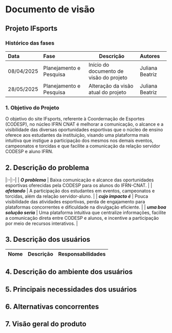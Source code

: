 # Documento de visão

## Projeto IFsports

### Histórico das fases

|  Data  | Fase | Descrição | Autores |
|:-------|:-----|----------|:------|
| 08/04/2025 | Planejamento e Pesquisa | Início do documento de visão do projeto  | Juliana Beatriz |
| 28/05/2025 | Planejamento e Pesquisa | Alteração da visão atual do projeto  | Juliana Beatriz |

### 1. Objetivo do Projeto 

O objetivo do site IFsports, referente à Coordernação de Esportes (CODESP), no núcleo IFRN CNAT é melhorar a comunicação, o alcance e a visibilidade das diversas oportunidades esportivas que o núcleo de ensino oferece aos estudantes da instituição, visando uma plataforma mais intuitiva que instigue a participação dos mesmos nos demais eventos, campeonatos e torcidas e que facilite a comunicação da relação servidor CODESP e aluno IFRN.

## 2. Descrição do problema 
|:-|:-|
| **_O problema_** | Baixa comunicação e alcance das oportunidades esportivas oferecidas pela CODESP para os alunos do IFRN-CNAT. | 
| **_afetando_** | A participação dos estudantes em eventos, campeonatos e torcidas, além da relação servidor-aluno. |
| **_cujo impacto é_** | Pouca visibilidade das atividades esportivas, perda de engajamento para plataformas concorrentes e dificuldade na divulgação eficiente. |
| **_uma boa solução seria_** | Uma plataforma intuitiva que centralize informações, facilite a comunicação direta entre CODESP e alunos, e incentive a participação por meio de recursos interativos. |

## 3. Descrição dos usuários
| Nome | Descrição | Responsabilidades |
|:- |:- |:- |


## 4. Descrição do ambiente dos usuários 

## 5. Principais necessidades dos usuários


## 6. Alternativas concorrentes


## 7.	Visão geral do produto


